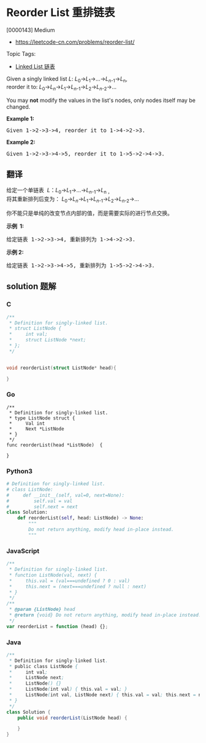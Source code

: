 # Reorder List 重排链表

[0000143] Medium

- https://leetcode-cn.com/problems/reorder-list/

Topic Tags:

- [Linked List 链表](https://leetcode-cn.com/tag/linked-list/)

Given a singly linked list _L_: _L_<sub>0</sub>→*L*<sub>1</sub>→…→*L*<sub><em>n</em>-1</sub>→*L*<sub>n</sub>,  
reorder it to: _L_<sub>0</sub>→*L*<sub><em>n</em></sub>→*L*<sub>1</sub>→*L*<sub><em>n</em>-1</sub>→*L*<sub>2</sub>→*L*<sub><em>n</em>-2</sub>→…

You may **not** modify the values in the list's nodes, only nodes itself may be changed.

**Example 1:**

<pre>Given 1-&gt;2-&gt;3-&gt;4, reorder it to 1-&gt;4-&gt;2-&gt;3.</pre>

**Example 2:**

<pre>Given 1-&gt;2-&gt;3-&gt;4-&gt;5, reorder it to 1-&gt;5-&gt;2-&gt;4-&gt;3.
</pre>

## 翻译

给定一个单链表  *L*：_L_<sub>0</sub>→*L*<sub>1</sub>→…→*L*<sub><em>n</em>-1</sub>→*L*<sub>n ，</sub>  
将其重新排列后变为： _L_<sub>0</sub>→*L*<sub><em>n</em></sub>→*L*<sub>1</sub>→*L*<sub><em>n</em>-1</sub>→*L*<sub>2</sub>→*L*<sub><em>n</em>-2</sub>→…

你不能只是单纯的改变节点内部的值，而是需要实际的进行节点交换。

**示例  1:**

<pre>给定链表 1-&gt;2-&gt;3-&gt;4, 重新排列为 1-&gt;4-&gt;2-&gt;3.</pre>

**示例 2:**

<pre>给定链表 1-&gt;2-&gt;3-&gt;4-&gt;5, 重新排列为 1-&gt;5-&gt;2-&gt;4-&gt;3.</pre>

## solution 题解

### C

```c
/**
 * Definition for singly-linked list.
 * struct ListNode {
 *     int val;
 *     struct ListNode *next;
 * };
 */


void reorderList(struct ListNode* head){

}
```

### Go

```golang
/**
 * Definition for singly-linked list.
 * type ListNode struct {
 *     Val int
 *     Next *ListNode
 * }
 */
func reorderList(head *ListNode)  {

}
```

### Python3

```python
# Definition for singly-linked list.
# class ListNode:
#     def __init__(self, val=0, next=None):
#         self.val = val
#         self.next = next
class Solution:
    def reorderList(self, head: ListNode) -> None:
        """
        Do not return anything, modify head in-place instead.
        """

```

### JavaScript

```javascript
/**
 * Definition for singly-linked list.
 * function ListNode(val, next) {
 *     this.val = (val===undefined ? 0 : val)
 *     this.next = (next===undefined ? null : next)
 * }
 */
/**
 * @param {ListNode} head
 * @return {void} Do not return anything, modify head in-place instead.
 */
var reorderList = function (head) {};
```

### Java

```java
/**
 * Definition for singly-linked list.
 * public class ListNode {
 *     int val;
 *     ListNode next;
 *     ListNode() {}
 *     ListNode(int val) { this.val = val; }
 *     ListNode(int val, ListNode next) { this.val = val; this.next = next; }
 * }
 */
class Solution {
    public void reorderList(ListNode head) {

    }
}
```
